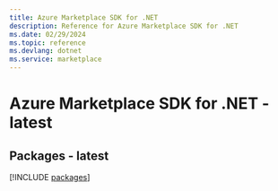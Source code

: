 ```yaml
---
title: Azure Marketplace SDK for .NET
description: Reference for Azure Marketplace SDK for .NET
ms.date: 02/29/2024
ms.topic: reference
ms.devlang: dotnet
ms.service: marketplace
---
```

# Azure Marketplace SDK for .NET - latest
## Packages - latest
[!INCLUDE [packages](marketplace-index.md)]
